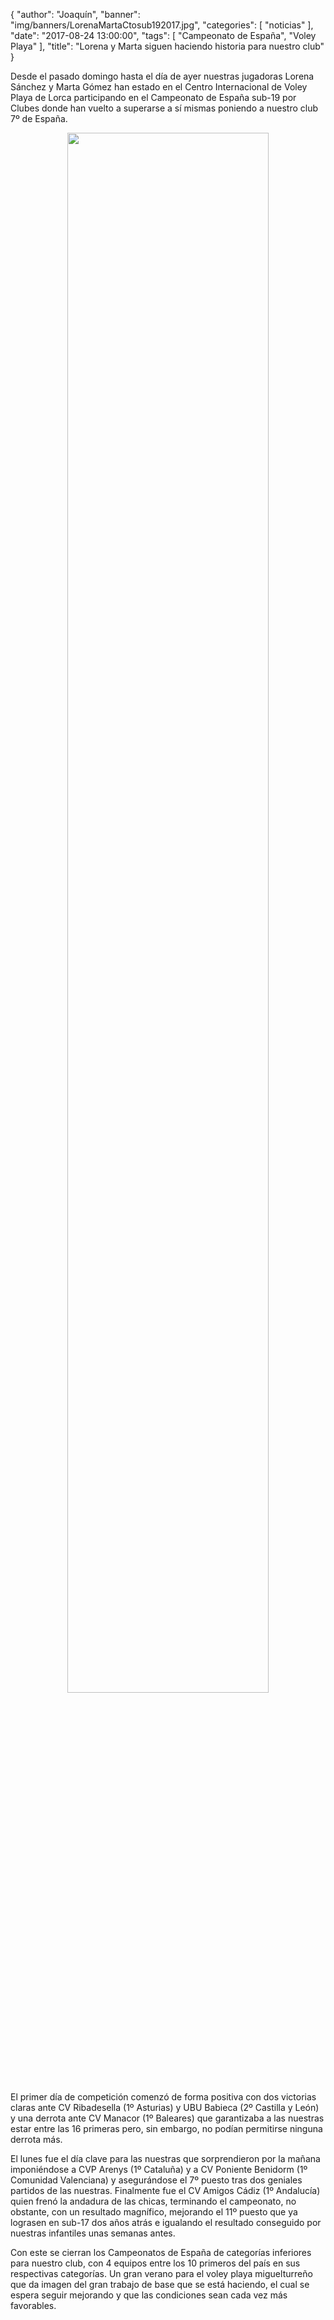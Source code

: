 {
  "author": "Joaquín",
  "banner": "img/banners/LorenaMartaCtosub192017.jpg",
  "categories": [
    "noticias"
  ],
  "date": "2017-08-24 13:00:00",
  "tags": [
    "Campeonato de España",
	"Voley Playa"
  ],
  "title": "Lorena y Marta siguen haciendo historia para nuestro club"
}


Desde el pasado domingo hasta el día de ayer nuestras jugadoras Lorena Sánchez y Marta Gómez han estado en el Centro Internacional de Voley Playa de Lorca participando en el Campeonato de España sub-19 por Clubes donde han vuelto a superarse a sí mismas poniendo a nuestro club 7º de España.

<center>
	<a target="photo" href="http://www.advmiguelturra.org/img/banners/LorenaMartaCtosub192017.jpg">
	<img width="80%" align="center" src="http://www.advmiguelturra.org/img/banners/LorenaMartaCtosub192017.jpg"/>
	</a>
</center>

El primer día de competición comenzó de forma positiva con dos victorias claras ante CV Ribadesella (1º Asturias) y UBU Babieca (2º Castilla y León) y una derrota ante CV Manacor (1º Baleares) que garantizaba a las nuestras estar entre las 16 primeras pero, sin embargo, no podían permitirse ninguna derrota más.

El lunes fue el día clave para las nuestras que sorprendieron por la mañana imponiéndose a CVP Arenys (1º Cataluña) y a CV Poniente Benidorm (1º Comunidad Valenciana) y asegurándose el 7º puesto tras dos geniales partidos de las nuestras. Finalmente fue el CV Amigos Cádiz (1º Andalucía) quien frenó la andadura de las chicas, terminando el campeonato, no obstante, con un resultado magnífico, mejorando el 11º puesto que ya lograsen en sub-17 dos años atrás e igualando el resultado conseguido por nuestras infantiles unas semanas antes.

Con este se cierran los Campeonatos de España de categorías inferiores para nuestro club, con 4 equipos entre los 10 primeros del país en sus respectivas categorías. Un gran verano para el voley playa miguelturreño que da imagen del gran trabajo de base que se está haciendo, el cual se espera seguir mejorando y que las condiciones sean cada vez más favorables.
